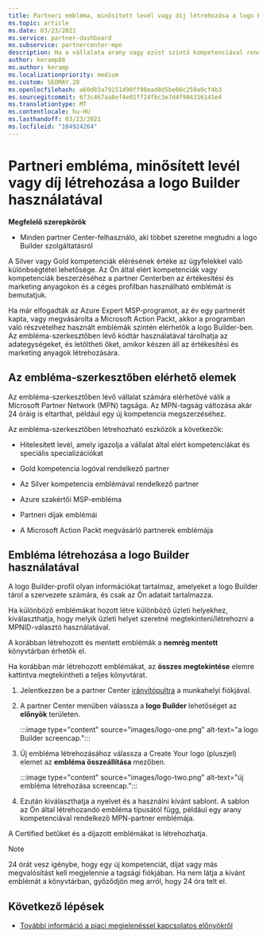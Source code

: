 ```yaml
---
title: Partneri embléma, minősített levél vagy díj létrehozása a logo Builder használatával
ms.topic: article
ms.date: 03/23/2021
ms.service: partner-dashboard
ms.subservice: partnercenter-mpn
description: Ha a vállalata arany vagy ezüst szintű kompetenciával rendelkezik, a vállalata számára testre szabott emblémát hozhat, vagy a partner Center embléma-szerkesztő eszközének használatával személyre szabott hitelesített ellenőrző levelet kérhet.
author: keramp88
ms.author: keramp
ms.localizationpriority: medium
ms.custom: SEOMAY.20
ms.openlocfilehash: a60d83a79151d90ff98ead8d5be00c259a9cf4b3
ms.sourcegitcommit: 673c467aa8ef4e02ff24fbc3e7d4f904316141e4
ms.translationtype: MT
ms.contentlocale: hu-HU
ms.lasthandoff: 03/23/2021
ms.locfileid: "104924264"
---
```

# <a name="how-to-create-a-partner-logo-certified-letter-or-award-using-logo-builder"></a>Partneri embléma, minősített levél vagy díj létrehozása a logo Builder használatával

**Megfelelő szerepkörök**

- Minden partner Center-felhasználó, aki többet szeretne megtudni a logo Builder szolgáltatásról

A Silver vagy Gold kompetenciák elérésének értéke az ügyfelekkel való különbségtétel lehetősége. Az Ön által elért kompetenciák vagy kompetenciák beszerzéséhez a partner Centerben az értékesítési és marketing anyagokon és a céges profilban használható emblémát is bemutatjuk. 

Ha már elfogadták az Azure Expert MSP-programot, az év egy partnerét kapta, vagy megvásárolta a Microsoft Action Packt, akkor a programban való részvételhez használt emblémák szintén elérhetők a logo Builder-ben. Az embléma-szerkesztőben lévő kódtár használatával tárolhatja az adategységeket, és letöltheti őket, amikor készen áll az értékesítési és marketing anyagok létrehozására. 

## <a name="what-is-available-in-logo-builder"></a>Az embléma-szerkesztőben elérhető elemek

Az embléma-szerkesztőben lévő vállalat számára elérhetővé válik a Microsoft Partner Network (MPN) tagsága. Az MPN-tagság változása akár 24 óráig is eltarthat, például egy új kompetencia megszerzéséhez.  

Az embléma-szerkesztőben létrehozható eszközök a következők:

- Hitelesített levél, amely igazolja a vállalat által elért kompetenciákat és speciális specializációkat

- Gold kompetencia logóval rendelkező partner

- Az Silver kompetencia emblémával rendelkező partner

- Azure szakértői MSP-embléma

- Partneri díjak emblémái

- A Microsoft Action Packt megvásárló partnerek emblémája

## <a name="create-a-logo-using-logo-builder"></a>Embléma létrehozása a logo Builder használatával

A logo Builder-profil olyan információkat tartalmaz, amelyeket a logo Builder tárol a szervezete számára, és csak az Ön adatait tartalmazza.

Ha különböző emblémákat hozott létre különböző üzleti helyekhez, kiválaszthatja, hogy melyik üzleti helyet szeretné megtekinteni/létrehozni a MPNID-választó használatával.

A korábban létrehozott és mentett emblémák a **nemrég mentett** könyvtárban érhetők el.

Ha korábban már létrehozott emblémákat, az **összes megtekintése** elemre kattintva megtekintheti a teljes könyvtárat.

1. Jelentkezzen be a partner Center [irányítópultra](https://partner.microsoft.com/dashboard) a munkahelyi fiókjával.

1. A partner Center menüben válassza a **logo Builder** lehetőséget az **előnyök** területen.
 
   :::image type="content" source="images/logo-one.png" alt-text="a logo Builder screencap.":::

3. Új embléma létrehozásához válassza a Create Your logo (pluszjel) elemet az **embléma összeállítása** mezőben.

   :::image type="content" source="images/logo-two.png" alt-text="új embléma létrehozása screencap.":::

4. Ezután kiválaszthatja a nyelvet és a használni kívánt sablont. A sablon az Ön által létrehozandó embléma típusától függ, például egy arany kompetenciával rendelkező MPN-partner emblémája.

A Certified betűket és a díjazott emblémákat is létrehozhatja.

>[!NOTE]
>24 órát vesz igénybe, hogy egy új kompetenciát, díjat vagy más megvalósítást kell megjelennie a tagsági fiókjában. Ha nem látja a kívánt emblémát a könyvtárban, győződjön meg arról, hogy 24 óra telt el.

## <a name="next-steps"></a>Következő lépések

- [További információ a piaci megjelenéssel kapcsolatos előnyökről](mpn-learn-about-go-to-market-benefits.md)
